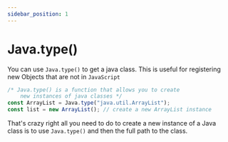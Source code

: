 ```yaml
---
sidebar_position: 1
---
```


# Java.type()

You can use `Java.type()` to get a java class. This is useful for registering new Objects that are not in `JavaScript`

```js
/* Java.type() is a function that allows you to create  
    new instances of java classes */
const ArrayList = Java.type("java.util.ArrayList");
const list = new ArrayList(); // create a new ArrayList instance
```

That's crazy right all you need to do to create a new instance of a Java class is to use `Java.type()` and then the full path to the class.